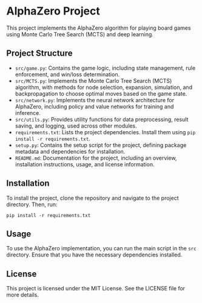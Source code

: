 # AlphaZero Project

This project implements the AlphaZero algorithm for playing board games using Monte Carlo Tree Search (MCTS) and deep learning.

## Project Structure

- `src/game.py`: Contains the game logic, including state management, rule enforcement, and win/loss determination.
- `src/MCTS.py`: Implements the Monte Carlo Tree Search (MCTS) algorithm, with methods for node selection, expansion, simulation, and backpropagation to choose optimal moves based on the game state.
- `src/network.py`: Implements the neural network architecture for AlphaZero, including policy and value networks for training and inference.
- `src/utils.py`: Provides utility functions for data preprocessing, result saving, and logging, used across other modules.
- `requirements.txt`: Lists the project dependencies. Install them using `pip install -r requirements.txt`.
- `setup.py`: Contains the setup script for the project, defining package metadata and dependencies for installation.
- `README.md`: Documentation for the project, including an overview, installation instructions, usage, and license information.

## Installation

To install the project, clone the repository and navigate to the project directory. Then, run:

```
pip install -r requirements.txt
```

## Usage

To use the AlphaZero implementation, you can run the main script in the `src` directory. Ensure that you have the necessary dependencies installed.

## License

This project is licensed under the MIT License. See the LICENSE file for more details.